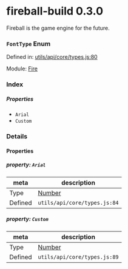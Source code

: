 
# fireball-build 0.3.0

Fireball is the game engine for the future.

### `FontType` Enum


Defined in: [utils/api/core/types.js:80](../files/utils/api/core/types.js.js)

Module: [Fire](../modules/Fire.md)




 

### Index

##### Properties
  - `Arial`
  - `Custom`


### Details

#### Properties


##### property: `Arial`



| meta | description |
|------|-------------|
| Type | <a href="https://developer.mozilla.org/en/JavaScript/Reference/Global_Objects/Number" class="crosslink external" target="_blank">Number</a> |
| Defined | `utils/api/core/types.js:84` |




##### property: `Custom`



| meta | description |
|------|-------------|
| Type | <a href="https://developer.mozilla.org/en/JavaScript/Reference/Global_Objects/Number" class="crosslink external" target="_blank">Number</a> |
| Defined | `utils/api/core/types.js:89` |



